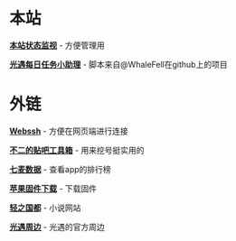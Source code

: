 # 本站

**[本站状态监视](https://monitor.maaue.com/)** - 方便管理用

**[光遇每日任务小助理](https://sky.maaue.com/)** - 脚本来自@WhaleFell在github上的项目

# 外链

**[Webssh](https://webssh.huashengdun.org/)** - 方便在网页端进行连接

**[不二的贴吧工具箱](https://www.82cat.com/)** - 用来挖号挺实用的


**[七麦数据](https://qimai.cn/)** - 查看app的排行榜

**[苹果固件下载](https://ipsw.me/)** - 下载固件


**[轻之国都](https://lightnovel.us/)** - 小说网站

**[光遇周边](https://www.thatskyshop.com/)** - 光遇的官方周边
